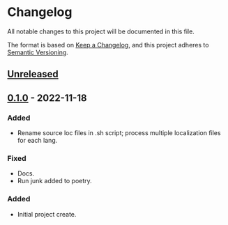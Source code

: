 # Changelog
All notable changes to this project will be documented in this file.

The format is based on [Keep a Changelog](https://keepachangelog.com/en/1.0.0/),
and this project adheres to [Semantic Versioning](https://semver.org/spec/v2.0.0.html).

## [Unreleased]

## [0.1.0] - 2022-11-18
### Added
- Rename source loc files in .sh script; process multiple localization files for each lang.

### Fixed
- Docs.
- Run junk added to poetry.

### Added
- Initial project create.

[Unreleased]: https://github.com/OpenTransitTools/yaml-json-tools/compare/0.1.0...HEAD
[0.1.0]: https://github.com/OpenTransitTools/yaml-json-tools/releases/tag/0.1.0
